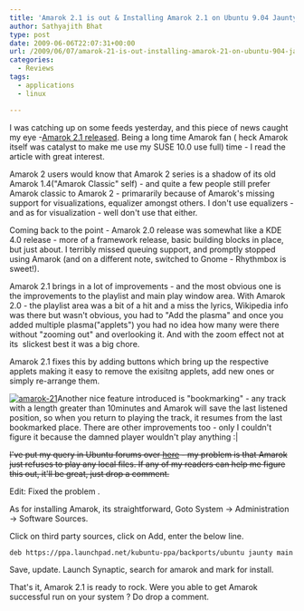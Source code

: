 ```yaml
---
title: 'Amarok 2.1 is out & Installing Amarok 2.1 on Ubuntu 9.04 Jaunty'
author: Sathyajith Bhat
type: post
date: 2009-06-06T22:07:31+00:00
url: /2009/06/07/amarok-21-is-out-installing-amarok-21-on-ubuntu-904-jaunty/
categories:
  - Reviews
tags:
  - applications
  - linux

---
```

I was catching up on some feeds yesterday, and this piece of news caught my eye -[Amarok 2.1 released][1]. Being a long time Amarok fan ( heck Amarok itself was catalyst to make me use my SUSE 10.0 use full) time - I read the article with great interest.

Amarok 2 users would know that Amarok 2 series is a shadow of its old Amarok 1.4("Amarok Classic" self) - and quite a few people still prefer Amarok classic to Amarok 2 - primararily because of Amarok's missing support for visualizations, equalizer amongst others. I don't use equalizers - and as for visualization - well don't use that either.



Coming back to the point - Amarok 2.0 release was somewhat like a KDE 4.0 release - more of a framework release, basic building blocks in place, but just about. I terribly missed queuing support, and promptly stopped using Amarok (and on a different note, switched to Gnome - Rhythmbox is sweet!).

Amarok 2.1 brings in a lot of improvements - and the most obvious one is the improvements to the playlist and main play window area. With Amarok 2.0 - the playlist area was a bit of a hit and a miss the lyrics, Wikipedia info was there but wasn't obvious, you had to "Add the plasma" and once you added multiple plasma("applets") you had no idea how many were there without "zooming out" and overlooking it. And with the zoom effect not at its  slickest best it was a big chore.

Amarok 2.1 fixes this by adding buttons which bring up the respective applets making it easy to remove the exisitng applets, add new ones or simply re-arrange them.

[<img class="aligncenter size-medium wp-image-744" title="amarok-21" src="https://i.sathyabh.at/ss/2009/06/amarok-21-300x187.png" alt="amarok-21"   srcset="https://i.sathyabh.at/ss/2009/06/amarok-21-300x187.png 300w, https://i.sathyabh.at/ss/2009/06/amarok-21-1024x640.png 1024w, https://i.sathyabh.at/ss/2009/06/amarok-21.png 1280w" sizes="(max-width: 300px) 100vw, 300px" />][2]Another nice feature introduced is "bookmarking" - any track with a length greater than 10minutes and Amarok will save the last listened position, so when you return to playing the track, it resumes from the last bookmarked place. There are other improvements too - only I couldn't figure it because the damned player wouldn't play anything :|

<del datetime="2009-06-13T17:04:43+00:00">I've put my query in Ubuntu forums over <a id="aptureLink_QNbmnzqO6M" href="https://ubuntuforums.org/showthread.php?t=1180175">here</a> - my problem is that Amarok just refuses to play any local files. If any of my readers can help me figure this out, it'll be great, just drop a comment.</del>

Edit: Fixed the problem .

As for installing Amarok, its straightforward, Goto System -> Administration -> Software Sources.

Click on third party sources, click on Add, enter the below line.
  
`deb https://ppa.launchpad.net/kubuntu-ppa/backports/ubuntu jaunty main`
  
Save, update. Launch Synaptic, search for amarok and mark for install.
  
That's it, Amarok 2.1 is ready to rock. Were you able to get Amarok successful run on your system ? Do drop a comment.

 [1]: https://amarok.kde.org/en/releases/2.1
 [2]: https://i.sathyabh.at/ss/2009/06/amarok-21.png
